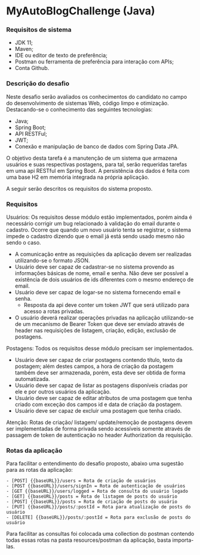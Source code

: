 # MyAutoBlogChallenge (Java)

### Requisitos de sistema
* JDK 11;
* Maven;
* IDE ou editor de texto de preferência;
* Postman ou ferramenta de preferência para interação com APIs;
* Conta Github.

### Descrição do desafio 
Neste desafio serão avaliados os conhecimentos do candidato no campo do desenvolvimento de sistemas Web, código limpo e otimização. Destacando-se o conhecimento das seguintes tecnologias:

- Java;
- Spring Boot;
- API RESTFul;
- JWT;
- Conexão e manipulação de banco de dados com Spring Data JPA.

O objetivo desta tarefa é a manutenção de um sistema que armazena usuários e suas respectivas postagens, para tal, serão requeridas tarefas em uma api RESTful em Spring Boot. A persistência dos dados é feita com uma base H2 em memória integrada na própria aplicação. 

A seguir serão descritos os requisitos do sistema proposto.

### Requisitos

Usuários:
Os requisitos desse módulo estão implementados, porém ainda é necessário corrigir um bug relacionado à validação do email durante o cadastro. Ocorre que quando um novo usuário tenta se registrar, o sistema impede o cadastro dizendo que o email já está sendo usado mesmo não sendo o caso.

- A comunicação entre as requisições da aplicação devem ser realizadas utilizando-se o formato JSON.
- Usuário deve ser capaz de cadastrar-se no sistema provendo as informações básicas de nome, email e senha. Não deve ser possível a existência de dois usuários de ids diferentes com o mesmo endereço de email.
- Usuário deve ser capaz de logar-se no sistema fornecendo email e senha.
  - Resposta da api deve conter um token JWT que será utilizado para acesso a rotas privadas.
- O usuário deverá realizar operações privadas na aplicação utilizando-se de um mecanismo de Bearer Token que deve ser enviado através de header nas requisições de listagem, criação, edição, exclusão de postagens.

Postagens:
Todos os requisitos desse módulo precisam ser implementados.

-   Usuário deve ser capaz de criar postagens contendo título, texto da postagem; além destes campos, a hora de criação da postagem também deve ser armazenada, porém, esta deve ser obtida de forma automatizada.
-   Usuário deve ser capaz de listar as postagens disponíveis criadas por ele e por outros usuários da aplicação.
-   Usuário deve ser capaz de editar atributos de uma postagem que tenha criado com exceção dos campos id e data de criação da postagem.
-   Usuário deve ser capaz de excluir uma postagem que tenha criado.

Atenção:
Rotas de criação/ listagem/ update/remoção de postagens devem ser implementadas de forma privada sendo acessíveis somente através de passagem de token de autenticação no header Authorization da requisição.

### Rotas da aplicação
Para facilitar o entendimento do desafio proposto, abaixo uma sugestão para as rotas da aplicação:

```
- [POST] {{baseURL}}/users = Rota de criação de usuários 
- [POST {{baseURL}}/users/signIn = Rota de autenticação de usuários 
- [GET {{baseURL}}/users/logged = Rota de consulta do usuário logado 
- [GET] {{baseURL}}/posts = Rota de listagem de posts do usuário 
- [POST] {{baseURL}}/posts = Rota de criação de posts do usuário 
- [PUT] {{baseURL}}/posts/:postId = Rota para atualização de posts do usuário 
- [DELETE] {{baseURL}}/posts/:postId = Rota para exclusão de posts do usuário
```

Para facilitar as consultas foi colocada uma collection do postman contendo todas essas rotas na pasta resources/postman da aplicação, basta importa-las.  

